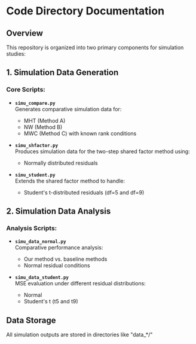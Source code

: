 # Code Directory Documentation

## Overview
This repository is organized into two primary components for simulation studies:

## 1. Simulation Data Generation

### Core Scripts:
- **`simu_compare.py`**  
  Generates comparative simulation data for:
  - MHT (Method A)
  - NW (Method B) 
  - MWC (Method C)
  with known rank conditions

- **`simu_shfactor.py`**  
  Produces simulation data for the two-step shared factor method using:
  - Normally distributed residuals

- **`simu_student.py`**  
  Extends the shared factor method to handle:
  - Student's t-distributed residuals (df=5 and df=9)

## 2. Simulation Data Analysis

### Analysis Scripts:
- **`simu_data_normal.py`**  
  Comparative performance analysis:
  - Our method vs. baseline methods
  - Normal residual conditions

- **`simu_data_student.py`**  
  MSE evaluation under different residual distributions:
  - Normal
  - Student's t (t5 and t9)

## Data Storage
All simulation outputs are stored in directories like "data_*/"
